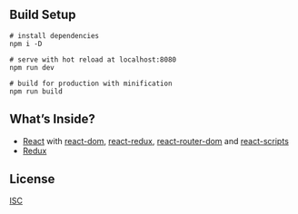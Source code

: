 ## Build Setup
```
# install dependencies
npm i -D

# serve with hot reload at localhost:8080
npm run dev

# build for production with minification
npm run build
```

## What’s Inside?
* [React](https://reactjs.org/) with [react-dom](https://github.com/facebook/react/tree/master/packages/react-dom), [react-redux](https://github.com/reduxjs), [react-router-dom](https://github.com/ReactTraining/react-router/tree/master/packages/react-router-dom) and [react-scripts](https://www.npmjs.com/package/react-scripts)
* [Redux](https://github.com/reduxjs/redux)

## License
[ISC](https://github.com/adrienloup/react-redux-app/blob/master/LICENSE.md)

